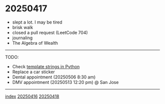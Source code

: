 <head><meta name="viewport" content="width=device-width, initial-scale=1.0, user-scalable=yes" /><meta charset="UTF-8"></head>

# 20250417

- slept a lot. I may be tired
- brisk walk
- closed a pull request (LeetCode 704)
- journaling
- The Algebra of Wealth

---

TODO:

- Check [template strings in Python](https://docs.python.org/3/library/string.html#template-strings)
- Replace a car sticker
- Dental appointment (20250506 8:30 am)
- DMV appointment (20250513 12:20 pm) @ San Jose

---

[index](../../index.html)
[20250416](20250416.html)
[20250418](20250418.html)
